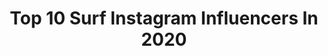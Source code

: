 ---
title: Top 10 Surf Instagram Influencers In 2020
description: >-
  Find top surf Instagram influencers in 2020. Most popular hashtags: #surf #surftrip #waves.
platform: Instagram
hits: 8421
text_top: Discover the best Instagram profiles on inBeat.
text_bottom: Our database aggregates 8421 Instagram influencers like this for you to work with.
profiles:
  - username: "raonimonteirooficial"
    fullname: >-
      Raoni Monteiro
    bio: >-
      Surf
    location: "Brazil"
    followers: 40216
    engagement: 455
    commentsToLikes: 0.041324
    id: ck0tz0wxbopny0i19n644y3kd
    verified: true
    hashtags: "#barrinha, #quarentinedays, #familyfirst, #quarentenadays"
  - username: "surf___world"
    fullname: >-
      SURF
    bio: >-
      BEST SURF VIDEOS 🏄🏼🌊 Videos are not mine, credits are for the surfers and filmmakers, follow them for more #surf__world
    location: "United States"
    followers: 58752
    engagement: 331
    commentsToLikes: 0.007669
    id: ck14lqq72w0l80i19nle0kkip
    verified: false
    hashtags: "#earth, #surfbeach, #surfersparadise, #enjoy"
  - username: "18secondsmagazine"
    fullname: >-
      SURF
    bio: >-
      Bits & pieces from Aus' original digi surf mag. We're an electronic sea, inspired by swell, straight outta Currumbin. DM for private water photog sesh
    location: "Australia"
    followers: 77687
    engagement: 256
    commentsToLikes: 0.010775
    id: ck0txat4qiiw00i19k8s1lo5t
    verified: false
    hashtags: "#goprohero8"
  - username: "sabrenorris"
    fullname: >-
      S A B R E   N O R R I S
    bio: >-
      •YOUTUBER •SURFER •SKATEBOARDER •SISTER •4 million YouTube #legends @biggynorris @sockie.norris @naznorris @disco.norris management@norrisnuts.com
    location: "United States"
    followers: 816557
    engagement: 1416
    commentsToLikes: 0.049942
    id: ck14lsvucwb9s0i19233rnyf6
    verified: true
    hashtags: "#legends, #heroes, #imdoingitfor, #legendarmy"
  - username: "mohsenrazmjoo6"
    fullname: >-
      🇩🇪Mo🇮🇷 (Persian)
    bio: >-
      Lifeguard🏊‍♂️ Surf Trainer🏄🏻‍♂️ #tropicalislandberlin
    location: "Germany"
    followers: 2685
    engagement: 2594
    commentsToLikes: 0.122471
    id: ckap804bbm9h10i780ntkqwrc
    verified: false
    hashtags: ""
  - username: "naznorris"
    fullname: >-
      N A Z    N O R R I S
    bio: >-
      *Parent runs this account* Naz likes to surf, skate and blow kisses 😘@sabrenorris @norrisnuts @biggynorris @disco.norris @sockie.norris @charmnorris
    location: "United States"
    followers: 652768
    engagement: 1486
    commentsToLikes: 0.043030
    id: ck14lswjzwbdj0i19uzafvpr5
    verified: false
    hashtags: ""
  - username: "evelynbotto"
    fullname: >-
      Evelyn Botto
    bio: >-
      Locutora • Conductora • Actríz de doblaje • Cantante Musical surfer Voiceover x @fmlike Viernes x @perroscalle Domingo x @weekender951 x @metro951
    location: "Argentina"
    followers: 110461
    engagement: 578
    commentsToLikes: 0.065028
    id: ck5zuc9i7232r0i1414xphvp4
    verified: false
    hashtags: "#euphoria, #makeup, #makeupslaves, #red"
  - username: "andreita17"
    fullname: >-
      Andrea Hernandez Abrajim
    bio: >-
      DR🇩🇴&CO🇨🇴 • Surfer - Traveler - Filmmaker @manneafilms🌴 // @kebanabyandreita17 @uailua Collabs: 💌 alockward@andreita17.com
    location: "Dominican Republic"
    followers: 41316
    engagement: 580
    commentsToLikes: 0.142989
    id: ck15pv9nyzsva0i196134eie4
    verified: false
    hashtags: "#surf, #dominicanrepublic, #beachbum, #surfergirl"
  - username: "kemily_sampaio"
    fullname: >-
      Kemily Sampaio
    bio: >-
      🇧🇷 🏆 A Tribuna surf colegial 18/19 🏆 Praiagrandense/ Vicentino/ Santista 18/19 🥈 Vice-campeã Paulista /19 🥉 Brasileiro femenino/19 🥉CBSurf/19
    location: "Brazil"
    followers: 16665
    engagement: 744
    commentsToLikes: 0.070151
    id: ck6u4eqlj3alp0j71py7h0f0a
    verified: false
    hashtags: "#surfista, #praiadatiririca, #roxy, #girl"
  - username: "adauto.costa"
    fullname: >-
      Adauto Costa
    bio: >-
      Escola de Surf Stella Surf School @stellasurfschool @oficinastellasurfschool WhatsApp 71 991022239
    location: "Brazil"
    followers: 3028
    engagement: 1878
    commentsToLikes: 0.124782
    id: ck6tvcprilhe00j71bafvbvnh
    verified: false
    hashtags: ""
---